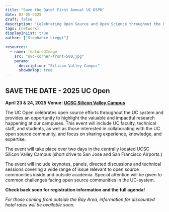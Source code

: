 ```yaml
---
title: "Save the Date! First Annual UC OSPO"
date: 02-05-2025
draft: false
description: "Celebrating Open Source and Open Science throughout the UC system"
tags: [network]
displayInList: true
author: ["Stephanie Lieggi"]

resources:
  - name: featuredImage
    src: "svc-corner-front-500.jpg"
    params:
      description: "Silicon Valley Campus"
      showOnTop: true
---
```


## SAVE THE DATE - 2025 UC Open

**April 23 & 24, 2025**
**Venue: [UCSC Silicon Valley Campus](https://siliconvalley.ucsc.edu/)**

The UC Open celebrates open source efforts throughout the UC system and provides an opportunity to highlight the valuable and impactful research happening at our campuses. This event will include UC faculty, technical staff, and students, as well as those interested in collaborating with the UC open source community, and focus on sharing experience, knowledge, and expertise.

The event will take place over two days in the centrally located UCSC Silicon Valley Campus (short drive to San Jose and San Francisco Airports.)

The event will include keynotes, panels, directed discussions and technical sessions covering a wide range of issue relevant to open source communities inside and outside academia. Special attention will be given to common challenges facing open source communities in the UC-system.

**Check back soon for registration information and the full agenda!**

_For those coming from outside the Bay Area, information for discounted hotel rates will be available soon._
